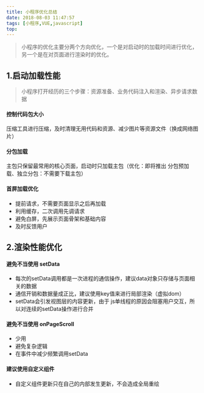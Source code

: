 ```yaml
---
title: 小程序优化总结
date: 2018-08-03 11:47:57
tags: [小程序,VUE,javascript]
top: 
---
```

>小程序的优化主要分两个方向优化，一个是对启动时的加载时间进行优化，另一个是在对页面进行渲染时的优化。

## 1.启动加载性能
>小程序打开经历的三个步骤：资源准备、业务代码注入和渲染、异步请求数据

#### 控制代码包大小
压缩工具进行压缩，及时清理无用代码和资源、减少图片等资源文件（换成网络图片）

#### 分包加载
主包只保留最常用的核心页面，启动时只加载主包（优化：即将推出 分包预加载、独立分包：不需要下载主包）

#### 首屏加载优化
* 提前请求，不需要页面显示之后再加载
* 利用缓存，二次调用先调请求
* 避免白屏，先展示页面骨架和基础内容
* 及时反馈用户
  

## 2.渲染性能优化

#### 避免不当使用 setData
* 每次的setData调用都是一次进程的通信操作，建议data对象只存储与页面相关的数据
* 通信开销和数据量成正比，建议使用key值来进行局部渲染（虚拟dom）
* setData会引发视图层的内容更新，由于 js单线程的原因会阻塞用户交互，所以对连续的setData操作进行合并


#### 避免不当使用 onPageScroll
* 少用
* 避免复杂逻辑
* 在事件中减少频繁调用setData

#### 建议使用自定义组件
* 自定义组件更新只在自己的内部发生更新，不会造成全局重绘
